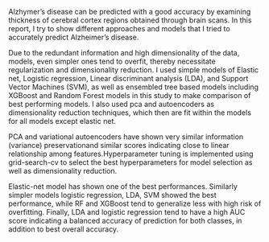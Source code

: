 Alzhymer’s disease can be predicted with a good accuracy by examining thickness of cerebral cortex regions obtained through brain scans. In this report, I try to show different approaches and models that I tried to accurately predict Alzheimer’s disease.

Due to the redundant information and high dimensionality of the data, models, even simpler ones tend to overfit, thereby necessitate regularization and dimensionality reduction. I used simple models of Elastic net, Logistic regression, Linear discriminant analysis (LDA), and Support Vector Machines (SVM), as well as ensembled tree based models including XGBoost and Random Forest models in this study to make comparison of best performing models. I also used pca and autoencoders as dimensionality reduction techniques, which then are fit within the models for all models except elastic net.

PCA and variational autoencoders have shown very similar information (variance) preservationand similar scores indicating close to linear relationship among features.Hyperparameter tuning is implemented using grid-search-cv to select the best hyperparameters for model selection as well as dimensionality reduction.

Elastic-net model has shown one of the best performances. Similarly simpler models logistic regression, LDA, SVM showed the best performance, while RF and XGBoost tend to generalize less with high risk of overfitting. Finally, LDA and logistic regression tend to have a high AUC score indicating a balanced accuracy of prediction for both classes, in addition to best overall accuracy.
